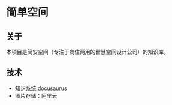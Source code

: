 # 简单空间

## 关于

本项目是简安空间（专注于商住两用的智慧空间设计公司）的知识库。

## 技术

- 知识系统:[docusaurus](https://docusaurus.io/)
- 图片存储：阿里云